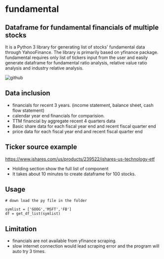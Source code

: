 # fundamental 
## Dataframe for fundamental financials of multiple stocks
It is a Python 3 library for generating list of stocks' fundamental data through YahooFinance.
The library is primarily based on yfinance package. fundamental requires only list of tickers input from the user and easily generate dataframe for fundamental ratio analysis, relative value ratio analysis and industry relative analysis.

![github](https://user-images.githubusercontent.com/46503526/72200258-4bddb500-3415-11ea-99b2-cde974a7031f.jpg)

## Data inclusion
- financials for recent 3 years. (income statement, balance sheet, cash flow statement)
- calendar year end financials for comparision.
- TTM financial by aggregate recent 4 quarters data
- Basic share data for each fiscal year end and recent fiscal quarter end
- price data for each fiscal year end and recent fiscal quarter end

## Ticker source example
https://www.ishares.com/us/products/239522/ishares-us-technology-etf

- Holding section show the full list of component
- It takes about 10 minutes to create dataframe for 100 stocks. 

## Usage
```
# down load the py file in the folder

symlist = ['GOOG','MSFT','FB'] 
df = get_df_list(symlist)        

```

## Limitation
- financials are not available from yfinance scraping. 
- slow internet connection would lead scraping error and the program will auto try 3 times. 


